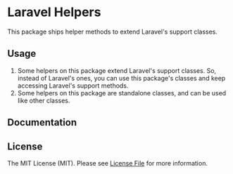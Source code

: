 # Laravel Helpers

This package ships helper methods to extend Laravel's support classes.

## Usage

1. Some helpers on this package extend Laravel's support classes. So, instead of Laravel's ones, you can use this package's classes and keep accessing Laravel's support methods.
2. Some helpers on this package are standalone classes, and can be used like other classes.

## Documentation



## License

The MIT License (MIT). Please see [License File](LICENSE.md) for more information.